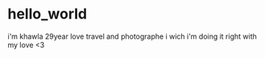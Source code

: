 # hello_world
i'm khawla 29year love travel and photographe
i wich i'm doing it right 
with my love <3 
